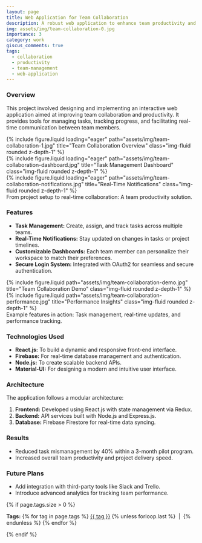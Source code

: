 ```yaml
---
layout: page
title: Web Application for Team Collaboration
description: A robust web application to enhance team productivity and collaboration.
img: assets/img/team-collaboration-0.jpg
importance: 3
category: work
giscus_comments: true
tags:
  - collaboration
  - productivity
  - team-management
  - web-application
---
```


### Overview

This project involved designing and implementing an interactive web application aimed at improving team collaboration and productivity. It provides tools for managing tasks, tracking progress, and facilitating real-time communication between team members.

<div class="row">
    <div class="col-sm mt-3 mt-md-0">
        {% include figure.liquid loading="eager" path="assets/img/team-collaboration-1.jpg" title="Team Collaboration Overview" class="img-fluid rounded z-depth-1" %}
    </div>
    <div class="col-sm mt-3 mt-md-0">
        {% include figure.liquid loading="eager" path="assets/img/team-collaboration-dashboard.jpg" title="Task Management Dashboard" class="img-fluid rounded z-depth-1" %}
    </div>
    <div class="col-sm mt-3 mt-md-0">
        {% include figure.liquid loading="eager" path="assets/img/team-collaboration-notifications.jpg" title="Real-Time Notifications" class="img-fluid rounded z-depth-1" %}
    </div>
</div>
  
<div class="caption">
    From project setup to real-time collaboration: A team productivity solution.
</div>

### Features

- **Task Management:** Create, assign, and track tasks across multiple teams.
- **Real-Time Notifications:** Stay updated on changes in tasks or project timelines.
- **Customizable Dashboards:** Each team member can personalize their workspace to match their preferences.
- **Secure Login System:** Integrated with OAuth2 for seamless and secure authentication.

<div class="row justify-content-sm-center">
    <div class="col-sm-8 mt-3 mt-md-0">
        {% include figure.liquid path="assets/img/team-collaboration-demo.jpg" title="Team Collaboration Demo" class="img-fluid rounded z-depth-1" %}
    </div>
    <div class="col-sm-4 mt-3 mt-md-0">
        {% include figure.liquid path="assets/img/team-collaboration-performance.jpg" title="Performance Insights" class="img-fluid rounded z-depth-1" %}
    </div>
</div>
  
<div class="caption">
    Example features in action: Task management, real-time updates, and performance tracking.
</div>

### Technologies Used

- **React.js:** To build a dynamic and responsive front-end interface.
- **Firebase:** For real-time database management and authentication.
- **Node.js:** To create scalable backend APIs.
- **Material-UI:** For designing a modern and intuitive user interface.

### Architecture

The application follows a modular architecture:

1. **Frontend:** Developed using React.js with state management via Redux.
2. **Backend:** API services built with Node.js and Express.js.
3. **Database:** Firebase Firestore for real-time data syncing.

### Results

- Reduced task mismanagement by 40% within a 3-month pilot program.
- Increased overall team productivity and project delivery speed.

### Future Plans

- Add integration with third-party tools like Slack and Trello.
- Introduce advanced analytics for tracking team performance.

{% if page.tags.size > 0 %}

  <p class="post-tags">
    <strong>Tags:</strong>
    {% for tag in page.tags %}
      <a href="{{ '/tags/' | append: tag | prepend: site.baseurl }}" class="tag-link">{{ tag }}</a>
      {% unless forloop.last %}
        &nbsp;|&nbsp;
      {% endunless %}
    {% endfor %}
  </p>
{% endif %}
